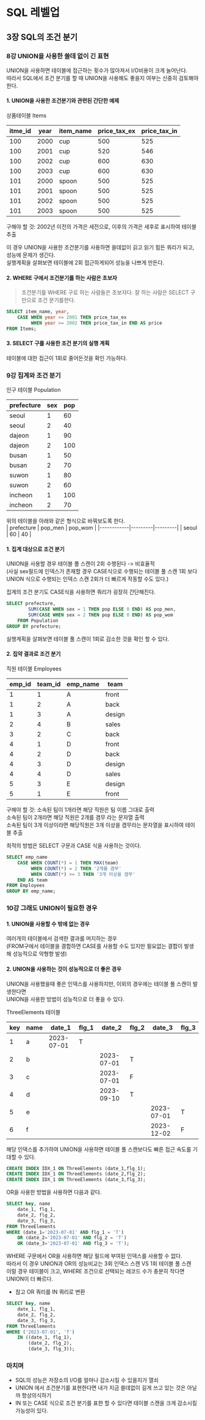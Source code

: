 # SQL 레벨업

## 3장  SQL의 조건 분기
### 8강 UNION을 사용한 쓸데 없이 긴 표현
UNION을 사용하면 테이블에 접근하는 횟수가 많아져서 I/O비용이 크게 늘어난다.  
따라서 SQL에서 조건 분기를 할 때 UNION을 사용해도 좋을지 여부는 신중히 검토해야 한다.
#### 1. UNION을 사용한 조건분기와 관련된 간단한 예제
상품테이블 Items

| itme_id | year | item_name | price_tax_ex | price_tax_in |
|---------|------|-----------|--------------|--------------|
| 100     | 2000 | cup       | 500          | 525          |
| 100     | 2001 | cup       | 520          | 546          |
| 100     | 2002 | cup       | 600          | 630          |
| 100     | 2003 | cup       | 600          | 630          |
| 101     | 2000 | spoon     | 500          | 525          |
| 101     | 2001 | spoon     | 500          | 525          |
| 101     | 2002 | spoon     | 500          | 525          |
| 101     | 2003 | spoon     | 500          | 525          |

구해야 할 것: 2002년 이전의 가격은 세전으로, 이후의 가격은 세후로 표시하여 테이블 추출

이 경우 UNION을 사용한 조건분기를 사용하면 쓸데없이 긹고 읽기 힘든 쿼리가 되고, 성능에 문제가 생긴다.  
실행계획을 살펴보면 테이블에 2회 접근하게되어 성능을 나쁘게 만든다.
#### 2. WHERE 구에서 조건분기를 하는 사람은 초보자
> 조건분기를 WHERE 구로 하는 사람들은 초보자다. 잘 하는 사람은 SELECT 구만으로 조건 분기를한다.

~~~sql
SELECT item_name, year,
    CASE WHEN year <= 2001 THEN price_tax_ex
         WHEN year >= 2002 THEN price_tax_in END AS price
FROM Items;
~~~

#### 3. SELECT 구를 사용한 조건 분기의 실행 계획
테이블에 대한 접근이 1회로 줄어든것을 확인 가능하다.

### 9강 집계와 조건 분기
인구 테이블 Population

| prefecture | sex | pop |
|------------|-----|-----|
| seoul      | 1   | 60  |
| seoul      | 2   | 40  |
| dajeon     | 1   | 90  |
| dajeon     | 2   | 100 |
| busan      | 1   | 50  |
| busan      | 2   | 70  |
| suwon      | 1   | 80  |
| suwon      | 2   | 60  |
| incheon    | 1   | 100 |
| incheon    | 2   | 70  |

위의 테이블을 아래와 같은 형식으로 바꿔보도록 한다.  
| prefecture | pop_men | pop_wom |
|------------|---------|---------|
| seoul      | 60      | 40      |

#### 1. 집계 대상으로 조건 분기
UNION을 사용할 경우 테이블 풀 스캔이 2회 수행된다 -> 비효율적  
(사실 sex필드에 인덱스가 존재할 경우 CASE식으로 수행되는 테이블 풀 스캔 1회 보다  
UNION 식으로 수행되는 인덱스 스캔 2회가 더 빠르게 작동할 수도 있다.)

집계의 조건 분기도 CASE식을 사용하면 쿼리가 굉장히 간단해진다.  
~~~sql
SELECT prefecture,
        SUM(CASE WHEN sex = 1 THEN pop ELSE 0 END) AS pop_men,
        SUM(CASE WHEN sex = 2 THEN pop ELSE 0 END) AS pop_wom
    FROM Population
GROUP BY prefecture;
~~~

실행계획을 살펴보면 테이블 풀 스캔이 1회로 감소한 것을 확인 할 수 있다.

#### 2. 집약 결과로 조건 분기
직원 테이블 Employees

| emp_id | team_id | emp_name | team   |
|--------|---------|----------|--------|
| 1      | 1       | A        | front  |
| 1      | 2       | A        | back   |
| 1      | 3       | A        | design |
| 2      | 4       | B        | sales  |
| 3      | 2       | C        | back   |
| 4      | 1       | D        | front  |
| 4      | 2       | D        | back   |
| 4      | 3       | D        | design |
| 4      | 4       | D        | sales  |
| 5      | 3       | E        | design |
| 5      | 1       | E        | front  |

구해야 할 것: 소속된 팀이 1개라면 해당 직원은 팀 이름 그대로 출력  
소속된 팀이 2개라면 해당 직원은 2개를 겸무 라는 문자열 출력  
소속된 팀이 3개 이상이라면 해당직원은 3개 이상을 겸무라는 문자열을 표시하여 테이블 추출

최적의 방법은 SELECT 구문과 CASE 식을 사용하는 것이다.  
~~~sql
SELECT emp_name
    CASE WHEN COUNT(*) = 1 THEN MAX(team)
         WHEN COUNT(*) = 2 THEN '2개를 겸무'
         WHEN COUNT(*) >= 3 THEN '3개 이상을 겸무'
    END AS team
FROM Employees
GROUP BY emp_name;
~~~

### 10강 그래도 UNION이 필요한 경우
#### 1. UNION을 사용할 수 밖에 없는 경우
여러개의 테이블에서 검색한 결과를 머지하는 경우  
(FROM구에서 테이블을 결합하면 CASE를 사용할 수도 있지만 필요없는 결합이 발생해 성능적으로 악형향 발생)  

#### 2. UNION을 사용하는 것이 성능적으로 더 좋은 경우
UNION을 사용했을때 좋은 인덱스를 사용하지만, 이외의 경우에는 테이블 풀 스캔이 발생한다면  
UNION을 사용한 방법이 성능적으로 더 좋을 수 있다.

ThreeElements 테이블

| key | name | date_1     | flg_1 | date_2     | flg_2 | date_3     | flg_3 |
|-----|------|------------|-------|------------|-------|------------|-------|
| 1   | a    | 2023-07-01 | T     |            |       |            |       |
| 2   | b    |            |       | 2023-07-01 | T     |            |       |
| 3   | c    |            |       | 2023-07-01 | F     |            |       |
| 4   | d    |            |       | 2023-09-10 | T     |            |       |
| 5   | e    |            |       |            |       | 2023-07-01 | T     |
| 6   | f    |            |       |            |       | 2023-12-02 | F     |

해당 인덱스를 추가하여 UNION을 사용하면 테이블 풀 스캔보다도 빠른 접근 속도를 기대할 수 있다.  
~~~sql
CREATE INDEX IDX_1 ON ThreeElements (date_1,flg_1);
CREATE INDEX IDX_1 ON ThreeElements (date_2,flg_2);
CREATE INDEX IDX_1 ON ThreeElements (date_3,flg_3);
~~~

OR을 사용한 방법을 사용하면 다음과 같다.  
~~~sql
SELECT key, name
    date_1, flg_1,
    date_2, flg_2,
    date_3, flg_3,
FROM ThreeElements
WHERE (date_1='2023-07-01' AND flg_1 = 'T')
    OR (date_2='2023-07-01' AND flg_2 = 'T')
    OR (date_3='2023-07-01' AND flg_3 = 'T');
~~~
WHERE 구문에서 OR을 사용하면 해당 필드에 부여된 인덱스를 사용할 수 없다.  
따라서 이 경우 UNION과 OR의 성능비교는 3회 인덱스 스캔 VS 1회 테이블 풀 스캔  
이럴 경우 테이블이 크고, WHERE 조건으로 선택되는 레코드 수가 충분히 작다면 UNION이 더 빠르다.

* 참고
OR 쿼리를 IN 쿼리로 변환  
~~~sql
SELECT key, name
    date_1, flg_1,
    date_2, flg_2,
    date_3, flg_3,
FROM ThreeElements
WHERE ('2023-07-01', 'T')
    IN ((date_1, flg_1),
        (date_2, flg_2),
        (date_3, flg_3));
~~~

### 마치며
- SQL의 성능은 저장소의 I/O를 얼마나 감소시킬 수 있을지가 열쇠
- UNION 에서 조건분기를 표현한다면 내가 지금 쓸데없이 길게 쓰고 있는 것은 아닐까 항상의식하기
- IN 또는 CASE 식으로 조건 분기를 표한 할 수 있다면 테이블 스캔을 크게 감소시킬 가능성이 있다.
